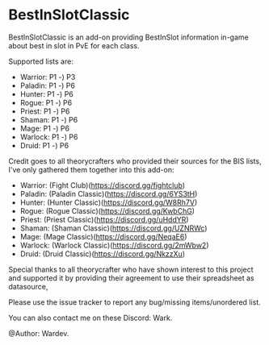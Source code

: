 # BestInSlotClassic
BestInSlotClassic is an add-on providing BestInSlot information in-game about best in slot in PvE for each class.

Supported lists are:
- Warrior: P1 -) P3
- Paladin: P1 -) P6
- Hunter: P1 -) P6
- Rogue: P1 -) P6
- Priest: P1 -) P6
- Shaman: P1 -) P6
- Mage: P1 -) P6
- Warlock: P1 -) P6
- Druid: P1 -) P6

Credit goes to all theorycrafters who provided their sources for the BIS lists, I've only gathered them together into this add-on:
- Warrior: (Fight Club)(https://discord.gg/fightclub)
- Paladin: (Paladin Classic)(https://discord.gg/6YS3tH)
- Hunter: (Hunter Classic)(https://discord.gg/W8Rh7V)
- Rogue: (Rogue Classic)(https://discord.gg/KwbChG)
- Priest: (Priest Classic)(https://discord.gg/uHddYR)
- Shaman: (Shaman Classic)(https://discord.gg/UZNRWc)
- Mage: (Mage Classic)(https://discord.gg/NeqaE6)
- Warlock: (Warlock Classic)(https://discord.gg/2mWbw2)
- Druid: (Druid Classic)(https://discord.gg/NkzzXu)

Special thanks to all theorycrafter who have shown interest to this project and supported it by providing their agreement to use their spreadsheet as datasource,

Please use the issue tracker to report any bug/missing items/unordered list.

You can also contact me on these Discord: Wark.

@Author: Wardev.